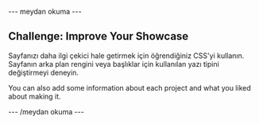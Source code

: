 \--- meydan okuma \---

## Challenge: Improve Your Showcase

Sayfanızı daha ilgi çekici hale getirmek için öğrendiğiniz CSS'yi kullanın. Sayfanın arka plan rengini veya başlıklar için kullanılan yazı tipini değiştirmeyi deneyin.

You can also add some information about each project and what you liked about making it.

\--- /meydan okuma \---